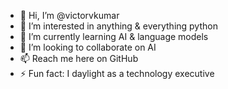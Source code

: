 - 👋 Hi, I’m @victorvkumar
- 👀 I’m interested in anything & everything python
- 🌱 I’m currently learning AI & language models
- 💞️ I’m looking to collaborate on AI
- 📫 Reach me here on GitHub
- ⚡ Fun fact: I daylight as a technology executive

<!---
victorvkumar/victorvkumar is a ✨ special ✨ repository because its `README.md` (this file) appears on your GitHub profile.
You can click the Preview link to take a look at your changes.
--->
